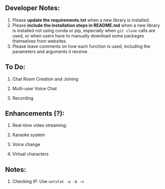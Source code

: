 ## Developer Notes:
1) Please __update the requirements.txt__ when a new library is installed. 
2) Please __include the installation steps in README.md__ when a new library is installed not using conda or pip, especially when ```git clone``` calls are used, or when users have to manually download some packages themselves from websites.
3) Please leave comments on how each function is used, including the parameters and arguments it receive.

## To Do:

1) Chat Room Creation and Joining

2) Multi-user Voice Chat

3) Recording

## Enhancements (?): 

1) Real-time video streaming:

2) Karaoke system

3) Voice change

4) Virtual characters

## Notes:

1) Checking IP: Use ```netstat -a -b -n```
